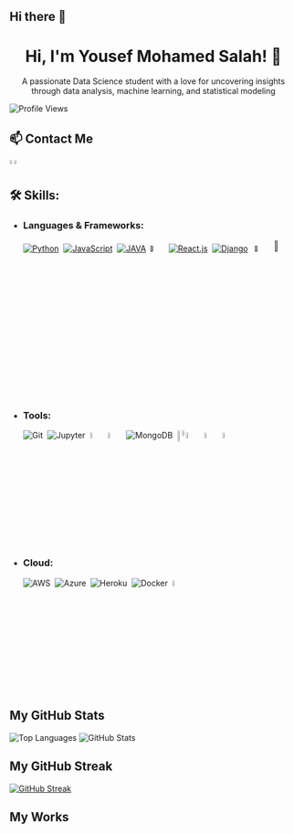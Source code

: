## Hi there 👋
<h1 align="center"> Hi, I'm Yousef Mohamed Salah! 👋</h1>

<p align="center">A passionate Data Science student with a love for uncovering insights through data analysis, machine learning, and statistical modeling </p>

![Profile Views](https://komarev.com/ghpvc/?username=YousefMohamedSalah&color=blue) &nbsp;
<!--![Total Stars](https://img.shields.io/github/stars/yourusername?label=Total%20Stars&style=social)-->


## 📫 Contact Me

[<img src='https://github.com/user-attachments/assets/3175ed10-00b2-4406-8a11-1297ffc1e69b' alt='Gmail' width='4%' style='object-fit:contain;position:absolute'>](ytmmng1@gmail.com)&nbsp;&nbsp;
[<img src='https://github.com/user-attachments/assets/e71b5c76-1534-4162-95e9-2e8ea202e05b' alt='LinkedIn' width='4%' style='object-fit:contain;position:absolute'>](www.linkedin.com/in/yousef-mohammad-1a2b3c4d)

## 🛠️ Skills:

- ### **Languages & Frameworks:**

    [![Python](https://img.icons8.com/?size=50&id=13441&format=png&color=00000000)]()&nbsp;
    [![JavaScript](https://img.icons8.com/?size=50&id=PXTY4q2Sq2lG&format=png&color=00000000)]()&nbsp;
    [![JAVA](https://img.icons8.com/?size=50&id=Pd2x9GWu9ovX&format=png&color=00000000)]()&nbsp;
    [<img src='https://github.com/user-attachments/assets/4f422778-9104-48b2-a05e-8a7b2540a4c9' width='5%'/>]()&nbsp;
    [![React.js](https://img.icons8.com/?size=50&id=58811&format=png&color=22C3E6)]()&nbsp; 
    [![Django](https://img.icons8.com/?size=50&id=37o3DqV429ra&format=png&color=12B886)]() &nbsp;
    [<img src='https://github.com/user-attachments/assets/20d4a118-3a47-4d18-bc03-dd3bf49dea0e' width='5%'>]() &nbsp;
    [<img src='https://github.com/user-attachments/assets/67b1b4a5-882e-4ded-a76a-fb5ce21544cb' style='fill:#fff;' width='7%'>]()
    


- ### **Tools:** 

    ![Git](https://img.icons8.com/?size=50&id=20906&format=png&color=00000000)&nbsp;
    ![Jupyter](https://img.icons8.com/?size=50&id=0JUBXbNc9AaZ&format=png&color=00000000)&nbsp;
    <img src='https://github.com/user-attachments/assets/5240b067-26f7-4110-8ecb-b89fe1a73433' width='5%'>&nbsp;
    <img src='https://github.com/user-attachments/assets/797328cf-df96-481e-acbe-8d9cf9fbd8ab' width='5%'>&nbsp;
    ![MongoDB](https://img.icons8.com/?size=50&id=74402&format=png&color=00000000)&nbsp;
    <img src="https://cdn.jsdelivr.net/gh/devicons/devicon@latest/icons/mysql/mysql-original-wordmark.svg" alt='mysql' width='7%' style='object-fit:contain;position:absolute'/>&nbsp;
    <img src='https://github.com/user-attachments/assets/d3cf6163-e3ac-4e0b-8618-5983176a56a6' width='5%' style='object-fit:cover;position:absolute'/>&nbsp;
    <img src='https://github.com/user-attachments/assets/4c3bc5f2-b910-4224-9e78-ba8b9ed08261' width='5%'/>&nbsp;
    <img src='https://github.com/user-attachments/assets/391d28ab-e875-49f2-993f-ad14f542677a' width='5%'>&nbsp;
    <img src='https://github.com/user-attachments/assets/b11af07c-001b-4cab-b73b-227b3fac5421' width='5%'>


- ### **Cloud:**
  
    ![AWS](https://img.icons8.com/?size=50&id=33039&format=png&color=00000000)&nbsp;
    ![Azure](https://img.icons8.com/?size=50&id=VLKafOkk3sBX&format=png&color=00000000)&nbsp;
    ![Heroku](https://img.icons8.com/?size=50&id=31085&format=png&color=00000000)&nbsp;
    ![Docker](https://img.icons8.com/?size=50&id=cdYUlRaag9G9&format=png&color=000000)&nbsp;
    <img src = 'https://cdn.jsdelivr.net/gh/devicons/devicon@latest/icons/kubernetes/kubernetes-original.svg' width='5%'/>&nbsp;

## My GitHub Stats
![Top Languages](https://github-readme-stats.vercel.app/api/top-langs/?username=YousefMohammad&layout=compact&theme=dark)
![GitHub Stats](https://github-readme-stats.vercel.app/api?username=YousefMohammad&show_icons=true&theme=dark)



<!--![Anurag's GitHub stats](https://github-readme-stats.vercel.app/api?username=YousefMohamedSalah&show_icons=true&theme=radical)-->

## My GitHub Streak

[![GitHub Streak](https://streak-stats.demolab.com?user=YousefMohammad&theme=highcontrast&hide_border=true)](https://git.io/streak-stats)

## My Works






